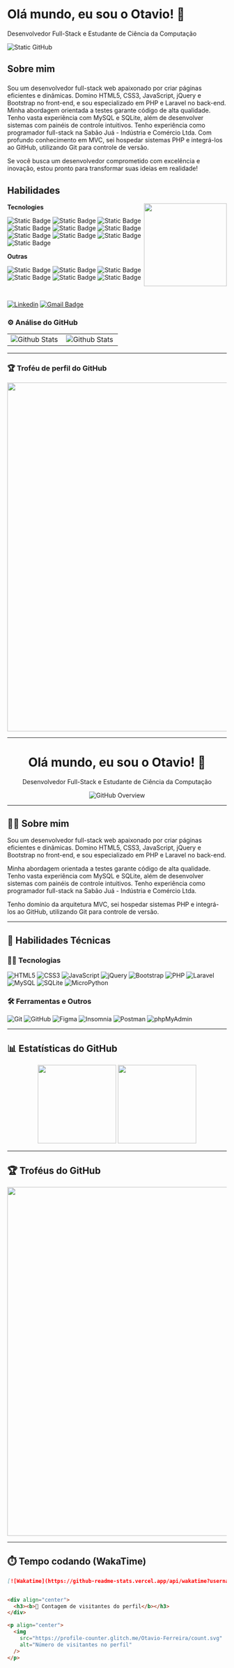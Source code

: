 <div align="left">
  <h1>Olá mundo, eu sou o Otavio! 👋</h1>
  <p>Desenvolvedor Full-Stack e Estudante de Ciência da Computação</p>
  <img src="https://img.shields.io/static/v1?label=Overview&message=Otavio&color=f8efd4&style=for-the-badge&logo=GitHub" alt="Static GitHub">
</div>

## Sobre mim

###
Sou um desenvolvedor full-stack web apaixonado por criar páginas eficientes e dinâmicas. Domino HTML5, CSS3, JavaScript, jQuery e Bootstrap no front-end, e sou especializado em PHP e Laravel no back-end. Minha abordagem orientada a testes garante código de alta qualidade. Tenho vasta experiência com MySQL e SQLite, além de desenvolver sistemas com painéis de controle intuitivos. Tenho experiência como programador full-stack na Sabão Juá - Indústria e Comércio Ltda. Com profundo conhecimento em MVC, sei hospedar sistemas PHP e integrá-los ao GitHub, utilizando Git para controle de versão.

Se você busca um desenvolvedor comprometido com excelência e inovação, estou pronto para transformar suas ideias em realidade!
  
## Habilidades

<img align="right" margin-top="50em" height="190em" src="https://github-readme-stats.vercel.app/api/top-langs/?username=Otavio-Ferreira&layout=compact&langs_count=16&theme=great-gatsby"/>

**Tecnologies**

![Static Badge](https://img.shields.io/badge/-HTML5-100000?style=flat&logo=html5&color=000)
![Static Badge](https://img.shields.io/badge/-CSS3-100000?style=flat&logo=css3&color=000)
![Static Badge](https://img.shields.io/badge/-JavaScript-100000?style=flat&logo=javascript&color=000)
![Static Badge](https://img.shields.io/badge/-JQuery-100000?style=flat&logo=jquery&color=000)
![Static Badge](https://img.shields.io/badge/-Bootstrap-100000?style=flat&logo=bootstrap&color=000)
![Static Badge](https://img.shields.io/badge/-PHP-100000?style=flat&logo=php&color=000)
![Static Badge](https://img.shields.io/badge/-Laravel-100000?style=flat&logo=laravel&color=000)
![Static Badge](https://img.shields.io/badge/-MySql-100000?style=flat&logo=mysql&color=000)
![Static Badge](https://img.shields.io/badge/-Sqlite-100000?style=flat&logo=sqlite&color=000)
![Static Badge](https://img.shields.io/badge/-Micropython-100000?style=flat&logo=micropython&color=000)

**Outras**

![Static Badge](https://img.shields.io/badge/-Git-100000?style=flat&logo=gitl&color=000)
![Static Badge](https://img.shields.io/badge/-Github-100000?style=flat&logo=github&color=000)
![Static Badge](https://img.shields.io/badge/-Figma-100000?style=flat&logo=figma&color=000)
![Static Badge](https://img.shields.io/badge/-Insomnia-100000?style=flat&logo=Insomnia&color=000)
![Static Badge](https://img.shields.io/badge/-Postman-100000?style=flat&logo=Postman&color=000)
![Static Badge](https://img.shields.io/badge/-PhpMyAdmin-100000?style=flat&logo=phpmyadmin&color=000)
  
<br/>

[![Linkedin](https://img.shields.io/badge/-Otavio%20Ferreira-blue?style=flat-square&logo=Linkedin&color=000&link=https://www.linkedin.com/in/otavio-ferreira-30580b240)](https://www.linkedin.com/in/otavio-ferreira-30580b240)
[![Gmail Badge](https://img.shields.io/badge/-otavioferreira4343@email.com-006bed?style=flat-square&logo=Gmail&color=000&link=mailto:otavioferreira4343@gmail.com)](mailto:otavioferreira4343@gmail.com)

### ⚙️ Análise do GitHub

<table>
  <tr>
    <td>
      <img
        align="left"
        src="https://github-readme-stats.vercel.app/api?username=Otavio-Ferreira&theme=great-gatsby&hide_border=false&include_all_commits=true"
        alt="Github Stats"
      />
    </td>
    <td>
      <img
        align="left"
        src="https://github-readme-stats.vercel.app/api/top-langs/?username=Otavio-Ferreira&layout=compact&langs_count=16&theme=great-gatsby"
        alt="Github Stats"
      />
    </td>
  </tr>
</table>

---

### 🏆 Troféu de perfil do GitHub

<p align="center">
  <a
    href="https://github.com/ryo-ma/github-profile-trophy"
    title="repositório de troféus"
  >
    <img
      width="800"
      src="https://github-profile-trophy.vercel.app/?username=Otavio-Ferreira&column=8&theme=darkhub&no-frame=true&no-bg=true"
    />
  </a>
</p>

---
<div align="center">
  <h1>Olá mundo, eu sou o Otavio! 👋</h1>
  <p>Desenvolvedor Full-Stack e Estudante de Ciência da Computação</p>
  <img src="https://img.shields.io/static/v1?label=Overview&message=Otavio&color=f8efd4&style=for-the-badge&logo=GitHub" alt="GitHub Overview">
</div>

---

## 🧑‍💻 Sobre mim

Sou um desenvolvedor full-stack web apaixonado por criar páginas eficientes e dinâmicas. Domino HTML5, CSS3, JavaScript, jQuery e Bootstrap no front-end, e sou especializado em PHP e Laravel no back-end. 

Minha abordagem orientada a testes garante código de alta qualidade. Tenho vasta experiência com MySQL e SQLite, além de desenvolver sistemas com painéis de controle intuitivos. Tenho experiência como programador full-stack na Sabão Juá - Indústria e Comércio Ltda.

Tenho domínio da arquitetura MVC, sei hospedar sistemas PHP e integrá-los ao GitHub, utilizando Git para controle de versão.

---

## 🚀 Habilidades Técnicas

### 👨‍💻 Tecnologias

![HTML5](https://img.shields.io/badge/-HTML5-000?style=flat&logo=html5)
![CSS3](https://img.shields.io/badge/-CSS3-000?style=flat&logo=css3)
![JavaScript](https://img.shields.io/badge/-JavaScript-000?style=flat&logo=javascript)
![jQuery](https://img.shields.io/badge/-jQuery-000?style=flat&logo=jquery)
![Bootstrap](https://img.shields.io/badge/-Bootstrap-000?style=flat&logo=bootstrap)
![PHP](https://img.shields.io/badge/-PHP-000?style=flat&logo=php)
![Laravel](https://img.shields.io/badge/-Laravel-000?style=flat&logo=laravel)
![MySQL](https://img.shields.io/badge/-MySQL-000?style=flat&logo=mysql)
![SQLite](https://img.shields.io/badge/-SQLite-000?style=flat&logo=sqlite)
![MicroPython](https://img.shields.io/badge/-MicroPython-000?style=flat&logo=micropython)

### 🛠️ Ferramentas e Outros

![Git](https://img.shields.io/badge/-Git-000?style=flat&logo=git)
![GitHub](https://img.shields.io/badge/-GitHub-000?style=flat&logo=github)
![Figma](https://img.shields.io/badge/-Figma-000?style=flat&logo=figma)
![Insomnia](https://img.shields.io/badge/-Insomnia-000?style=flat&logo=insomnia)
![Postman](https://img.shields.io/badge/-Postman-000?style=flat&logo=postman)
![phpMyAdmin](https://img.shields.io/badge/-phpMyAdmin-000?style=flat&logo=phpmyadmin)

---

## 📊 Estatísticas do GitHub

<p align="center">
  <img height="180em" src="https://github-readme-stats.vercel.app/api?username=Otavio-Ferreira&show_icons=true&theme=great-gatsby&include_all_commits=true&hide_border=false"/>
  <img height="180em" src="https://github-readme-stats.vercel.app/api/top-langs/?username=Otavio-Ferreira&layout=compact&langs_count=10&theme=great-gatsby"/>
</p>

---

## 🏆 Troféus do GitHub

<p align="center">
  <img width="800" src="https://github-profile-trophy.vercel.app/?username=Otavio-Ferreira&theme=darkhub&no-frame=true&no-bg=true&column=8"/>
</p>

---

## ⏱️ Tempo codando (WakaTime)

```md
[![Wakatime](https://github-readme-stats.vercel.app/api/wakatime?username=Otavio-Ferreira&layout=compact&theme=great-gatsby)](https://wakatime.com/@Otavio-Ferreira)


<div align="center">
  <h3><b>📍 Contagem de visitantes do perfil</b></h3>
</div>

<p align="center">
  <img
    src="https://profile-counter.glitch.me/Otavio-Ferreira/count.svg"
    alt="Número de visitantes no perfil"
  />
</p>
